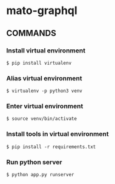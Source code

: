 # mato-graphql
## COMMANDS

### Install virtual environment
`$ pip install virtualenv`

### Alias virtual environment
`$ virtualenv -p python3 venv`

### Enter virtual environment
`$ source venv/bin/activate`

### Install tools in virtual environment
`$ pip install -r requirements.txt`

### Run python server
`$ python app.py runserver`
